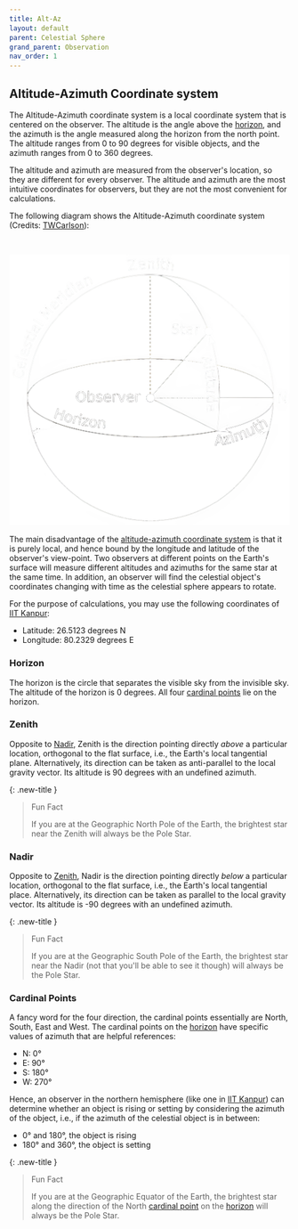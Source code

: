 ```yaml
---
title: Alt-Az
layout: default
parent: Celestial Sphere
grand_parent: Observation
nav_order: 1
---
```


## Altitude-Azimuth Coordinate system

The Altitude-Azimuth coordinate system is a local coordinate system that is centered on the observer. The altitude is the angle above the [horizon](#horizon), and the azimuth is the angle measured along the horizon from the north point. The altitude ranges from 0 to 90 degrees for visible objects, and the azimuth ranges from 0 to 360 degrees.

The altitude and azimuth are measured from the observer's location, so they are different for every observer. The altitude and azimuth are the most intuitive coordinates for observers, but they are not the most convenient for calculations.

The following diagram shows the Altitude-Azimuth coordinate system (Credits: [TWCarlson](https://commons.wikimedia.org/wiki/User_talk:TWCarlson)):

<br />

![Alt-Az Coordinate Sphere](../../assets/images/observation/celestial%20sphere/alt%20az/sphere.png)

The main disadvantage of the [altitude-azimuth coordinate system](#altitude-azimuth-coordinate-system) is that it is purely local, and hence bound by the longitude and latitude of the observer's view-point. Two observers at different points on the Earth's surface will measure different altitudes and azimuths for the same star at the same time. In addition, an observer will find the celestial object's coordinates changing with time as the celestial sphere appears to rotate.

For the purpose of calculations, you may use the following coordinates of [IIT Kanpur](https://www.iitk.ac.in/):

- Latitude: 26.5123 degrees N
- Longitude: 80.2329 degrees E

### Horizon

The horizon is the circle that separates the visible sky from the invisible sky. The altitude of the horizon is 0 degrees. All four [cardinal points](#cardinal-points) lie on the horizon.

### Zenith

Opposite to [Nadir](#nadir), Zenith is the direction pointing directly _above_ a particular location, orthogonal to the flat surface, i.e., the Earth's local tangential plane. Alternatively, its direction can be taken as anti-parallel to the local gravity vector. Its altitude is 90 degrees with an undefined azimuth.

{: .new-title }

> Fun Fact
>
> If you are at the Geographic North Pole of the Earth, the brightest star near the Zenith will always be the Pole Star.

### Nadir

Opposite to [Zenith](#zenith), Nadir is the direction pointing directly _below_ a particular location, orthogonal to the flat surface, i.e., the Earth's local tangential place. Alternatively, its direction can be taken as parallel to the local gravity vector. Its altitude is -90 degrees with an undefined azimuth.

{: .new-title }

> Fun Fact
>
> If you are at the Geographic South Pole of the Earth, the brightest star near the Nadir (not that you'll be able to see it though) will always be the Pole Star.

### Cardinal Points

A fancy word for the four direction, the cardinal points essentially are North, South, East and West. The cardinal points on the [horizon](#horizon) have specific values of azimuth that are helpful references:

- N: 0°
- E: 90°
- S: 180°
- W: 270°

Hence, an observer in the northern hemisphere (like one in [IIT Kanpur](https://www.iitk.ac.in)) can determine whether an object is rising or setting by considering the azimuth of the object, i.e., if the azimuth of the celestial object is in between:

- 0° and 180°, the object is rising
- 180° and 360°, the object is setting

{: .new-title }

> Fun Fact
>
> If you are at the Geographic Equator of the Earth, the brightest star along the direction of the North [cardinal point](#cardinal-points) on the [horizon](#horizon) will always be the Pole Star.
